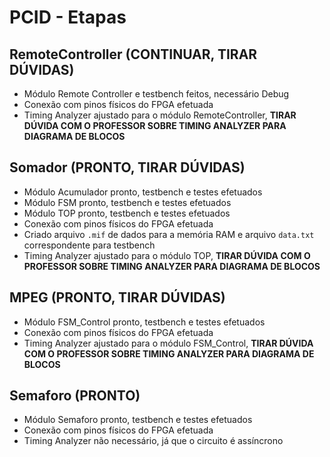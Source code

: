 # PCID - Etapas

## RemoteController (CONTINUAR, TIRAR DÚVIDAS)
* Módulo Remote Controller e testbench feitos, necessário Debug
* Conexão com pinos físicos do FPGA efetuada
* Timing Analyzer ajustado para o módulo RemoteController, **TIRAR DÚVIDA COM O PROFESSOR SOBRE TIMING ANALYZER PARA DIAGRAMA DE BLOCOS**

## Somador (PRONTO, TIRAR DÚVIDAS)
* Módulo Acumulador pronto, testbench e testes efetuados
* Módulo FSM pronto, testbench e testes efetuados
* Módulo TOP pronto, testbench e testes efetuados
* Conexão com pinos físicos do FPGA efetuada
* Criado arquivo `.mif` de dados para a memória RAM e arquivo `data.txt` correspondente para testbench
* Timing Analyzer ajustado para o módulo TOP, **TIRAR DÚVIDA COM O PROFESSOR SOBRE TIMING ANALYZER PARA DIAGRAMA DE BLOCOS**

## MPEG (PRONTO, TIRAR DÚVIDAS)
* Módulo FSM_Control pronto, testbench e testes efetuados
* Conexão com pinos físicos do FPGA efetuada
* Timing Analyzer ajustado para o módulo FSM_Control, **TIRAR DÚVIDA COM O PROFESSOR SOBRE TIMING ANALYZER PARA DIAGRAMA DE BLOCOS**

## Semaforo (PRONTO)
* Módulo Semaforo pronto, testbench e testes efetuados
* Conexão com pinos físicos do FPGA efetuada
* Timing Analyzer não necessário, já que o circuito é assíncrono
